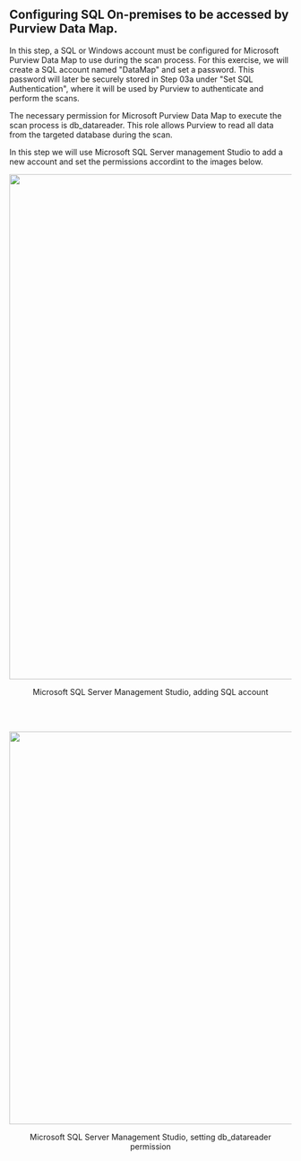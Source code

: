 ## Configuring SQL On-premises to be accessed by Purview Data Map.

In this step, a SQL or Windows account must be configured for Microsoft Purview Data Map to use during the scan process. For this exercise, we will create a SQL account named "DataMap" and set a password. This password will later be securely stored in Step 03a under "Set SQL Authentication", where it will be used by Purview to authenticate and perform the scans.

The necessary permission for Microsoft Purview Data Map to execute the scan process is db_datareader. This role allows Purview to read all data from the targeted database during the scan.

In this step we will use Microsoft SQL Server management Studio to add a new account and set the permissions accordint to the images below. 

<p align="center">
<img src="https://github.com/user-attachments/assets/e372e357-130b-4ea6-af55-711d154d35b8" width="900"></p>
<p align="center">Microsoft SQL Server Management Studio, adding SQL account</p>

<br><br>

<p align="center">
<img src="https://github.com/user-attachments/assets/27b1218d-3b11-4fec-bc05-2e9e35f71740" width="700"></p>
<p align="center">Microsoft SQL Server Management Studio, setting db_datareader permission</p>

<br>
